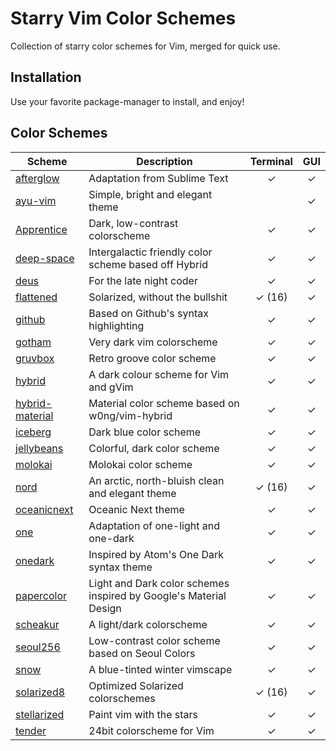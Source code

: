 # Starry Vim Color Schemes

Collection of starry color schemes for Vim, merged for quick use.

## Installation

Use your favorite package-manager to install, and enjoy!

## Color Schemes

| Scheme | Description | Terminal | GUI |
| -------------- | ------------|:--------:|:---:|
| [afterglow] | Adaptation from Sublime Text | ✓ | ✓ |
| [ayu-vim] | Simple, bright and elegant theme |   | ✓ |
| [Apprentice] | Dark, low-contrast colorscheme | ✓ | ✓ |
| [deep-space] | Intergalactic friendly color scheme based off Hybrid | ✓ | ✓ |
| [deus] | For the late night coder | ✓ | ✓ |
| [flattened] | Solarized, without the bullshit | ✓ (16) | ✓ |
| [github] | Based on Github's syntax highlighting | ✓ | ✓ |
| [gotham] | Very dark vim colorscheme | ✓ | ✓ |
| [gruvbox] | Retro groove color scheme | ✓ | ✓ |
| [hybrid] | A dark colour scheme for Vim and gVim | ✓ | ✓ |
| [hybrid-material] | Material color scheme based on w0ng/vim-hybrid | ✓ | ✓ |
| [iceberg] | Dark blue color scheme | ✓ | ✓ |
| [jellybeans] | Colorful, dark color scheme | ✓ | ✓ |
| [molokai] | Molokai color scheme | ✓ | ✓ |
| [nord] | An arctic, north-bluish clean and elegant theme | ✓ (16) | ✓ |
| [oceanicnext] | Oceanic Next theme | ✓ | ✓ |
| [one] | Adaptation of one-light and one-dark | ✓ | ✓ |
| [onedark] | Inspired by Atom's One Dark syntax theme | ✓ | ✓ |
| [papercolor] | Light and Dark color schemes inspired by Google's Material Design | ✓ | ✓ |
| [scheakur] | A light/dark colorscheme  | ✓ | ✓ |
| [seoul256] | Low-contrast color scheme based on Seoul Colors | ✓ | ✓ |
| [snow] | A blue-tinted winter vimscape | ✓ | ✓ |
| [solarized8] | Optimized Solarized colorschemes | ✓ (16) | ✓ |
| [stellarized] | Paint vim with the stars | ✓ | ✓ |
| [tender] | 24bit colorscheme for Vim | ✓ | ✓ |

[afterglow]: https://github.com/danilo-augusto/vim-afterglow
[ayu-vim]: https://github.com/ayu-theme/ayu-vim
[Apprentice]: https://github.com/romainl/Apprentice
[deep-space]: https://github.com/tyrannicaltoucan/vim-deep-space
[deus]: https://github.com/ajmwagar/vim-deus
[flattened]: https://github.com/romainl/flattened
[github]: https://github.com/endel/vim-github-colorscheme
[gotham]: https://github.com/whatyouhide/vim-gotham
[gruvbox]: https://github.com/morhetz/gruvbox
[hybrid]: https://github.com/w0ng/vim-hybrid
[hybrid-material]: https://github.com/kristijanhusak/vim-hybrid-material
[iceberg]: https://github.com/cocopon/iceberg.vim
[jellybeans]: https://github.com/nanotech/jellybeans.vim
[molokai]: https://github.com/tomasr/molokai
[nord]: https://github.com/arcticicestudio/nord-vim
[oceanicnext]: https://github.com/mhartington/oceanic-next
[one]: https://github.com/rakr/vim-one
[onedark]: https://github.com/joshdick/onedark.vim
[papercolor]: https://github.com/NLKNguyen/papercolor-theme
[scheakur]: https://github.com/scheakur/vim-scheakur
[seoul256]: https://github.com/junegunn/seoul256.vim
[snow]: https://github.com/nightsense/snow
[solarized8]: https://github.com/lifepillar/vim-solarized8
[stellarized]: https://github.com/nightsense/stellarized
[tender]: https://github.com/jacoborus/tender.vim
